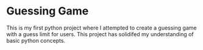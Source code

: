 # Guessing Game

This is my first python project where I attempted to create a guessing game with a guess limit for users. This project has solidifed my understanding of basic python concepts.